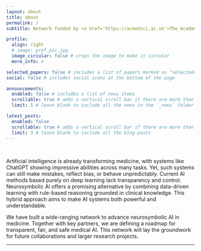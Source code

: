 ```yaml
---
layout: about
title: about
permalink: /
subtitle: Network funded by <a href='https://acmedsci.ac.uk'>The Academy of Medical Sciences</a>.

profile:
  align: right
  # image: prof_pic.jpg
  image_circular: false # crops the image to make it circular
  more_info: >

selected_papers: false # includes a list of papers marked as "selected={true}"
social: false # includes social icons at the bottom of the page

announcements:
  enabled: false # includes a list of news items
  scrollable: true # adds a vertical scroll bar if there are more than 3 news items
  limit: 5 # leave blank to include all the news in the `_news` folder

latest_posts:
  enabled: false
  scrollable: true # adds a vertical scroll bar if there are more than 3 new posts items
  limit: 3 # leave blank to include all the blog posts
---
```


<br /> 
  <p>
Artificial intelligence is already transforming medicine, with systems like ChatGPT showing impressive abilities across many tasks. Yet, such systems can still make mistakes, reflect bias, or behave unpredictably. Current AI methods based purely on deep learning lack transparency and control. Neurosymbolic AI offers a promising alternative by combining data-driven learning with rule-based reasoning grounded in clinical knowledge. This hybrid approach aims to make AI systems both powerful and understandable. 
  </p>

  <p>
We have built a wide-ranging network to advance neurosymbolic AI in medicine. Together with key partners, we are defining a roadmap for transparent, fair, and safe medical AI. This network will lay the groundwork for future collaborations and larger research projects.
  </p>

---

